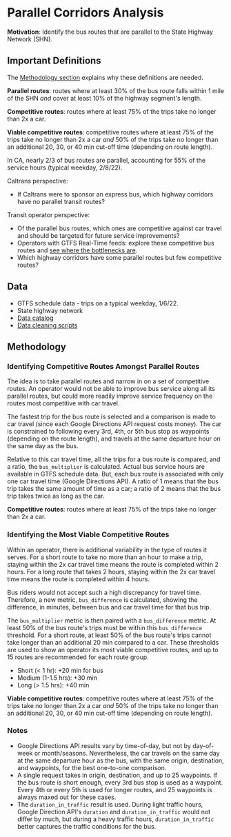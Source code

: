 # Parallel Corridors Analysis

**Motivation**: Identify the bus routes that are parallel to the State Highway Network (SHN). 

## Important Definitions

The [Methodology section](#Methodology) explains why these definitions are needed. 

**Parallel routes**: routes where at least 30% of the bus route falls within 1 mile of the SHN *and* cover at least 10% of the highway segment's length.

**Competitive routes**: routes where at least 75% of the trips take no longer than 2x a car. 

**Viable competitive routes**: competitive routes where at least 75% of the trips take no longer than 2x a car *and* 50% of the trips take no longer than an additional 20, 30, or 40 min cut-off time (depending on route length). 

In CA, nearly 2/3 of bus routes are parallel, accounting for 55% of the service hours (typical weekday, 2/8/22).

Caltrans perspective:
* If Caltrans were to sponsor an express bus, which highway corridors have no parallel transit routes?

Transit operator perspective:
* Of the parallel bus routes, which ones are competitive against car travel and should be targeted for future service improvements? 
* Operators with GTFS Real-Time feeds: explore these competitive bus routes and [see where the bottlenecks are](https://analysis.calitp.org/rt/README.html).
* Which highway corridors have some parallel routes but few competitive routes?


## Data

* GTFS schedule data - trips on a typical weekday, 1/6/22.
* State highway network
* [Data catalog](https://github.com/cal-itp/data-analyses/blob/main/bus_service_increase/catalog.yml)
* [Data cleaning scripts](https://github.com/cal-itp/data-analyses/blob/main/bus_service_increase/README_analysis.md) 

## Methodology
### Identifying Competitive Routes Amongst Parallel Routes

The idea is to take parallel routes and narrow in on a set of competitive routes. An operator would not be able to improve bus service along all its parallel routes, but could more readily improve service frequency on the routes most competitive with car travel.

The fastest trip for the bus route is selected and a comparison is made to car travel (since each Google Directions API request costs money). The car is constrained to following every 3rd, 4th, or 5th bus stop as waypoints (depending on the route length), and travels at the same departure hour on the same day as the bus.

Relative to this car travel time, all the trips for a bus route is compared, and a ratio, the `bus_multiplier` is calculated. Actual bus service hours are available in GTFS schedule data. But, each bus route is associated with only one car travel time (Google Directions API). A ratio of 1 means that the bus trip takes the same amount of time as a car; a ratio of 2 means that the bus trip takes twice as long as the car. 

**Competitive routes**: routes where at least 75% of the trips take no longer than 2x a car. 

### Identifying the Most Viable Competitive Routes
Within an operator, there is additional variability in the type of routes it serves. For a short route to take no more than an hour to make a trip, staying within the 2x car travel time means the route is completed within 2 hours. For a long route that takes 2 hours, staying within the 2x car travel time means the route is completed within 4 hours. 

Bus riders would not accept such a high discrepancy for travel time. Therefore, a new metric, `bus_difference` is calculated, showing the difference, in minutes, between bus and car travel time for that bus trip. 

The `bus_multiplier` metric is then paired with a `bus_difference` metric. At least 50% of the bus route's trips must be within this `bus_difference` threshold. For a short route, at least 50% of the bus route's trips cannot take longer than an additional 20 min compared to a car. These thresholds are used to show an operator its most viable competitive routes, and up to 15 routes are recommended for each route group.

* Short (< 1 hr): +20 min for bus
* Medium (1-1.5 hrs): +30 min
* Long (> 1.5 hrs): +40 min

**Viable competitive routes**: competitive routes where at least 75% of the trips take no longer than 2x a car *and* 50% of the trips take no longer than an additional 20, 30, or 40 min cut-off time (depending on route length). 


### Notes

* Google Directions API results vary by time-of-day, but not by day-of-week or month/seasons. Nevertheless, the car travels on the same day at the same departure hour as the bus, with the same origin, destination, and waypoints, for the best one-to-one comparison.
* A single request takes in origin, destination, and up to 25 waypoints. If the bus route is short enough, every 3rd bus stop is used as a waypoint. Every 4th or every 5th is used for longer routes, and 25 waypoints is always maxed out for these cases.
* The `duration_in_traffic` result is used. During light traffic hours, Google Direction API's `duration` and `duration_in_traffic` would not differ by much, but during a heavy traffic hours, `duration_in_traffic` better captures the traffic conditions for the bus.
